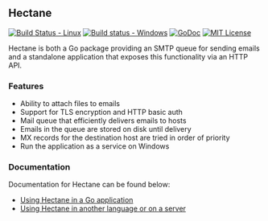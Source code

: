 ## Hectane

[![Build Status - Linux](https://travis-ci.org/hectane/hectane.svg)](https://travis-ci.org/hectane/hectane)
[![Build status - Windows](https://ci.appveyor.com/api/projects/status/h3r46k12llvw18u6?svg=true)](https://ci.appveyor.com/project/nathan-osman/hectane)
[![GoDoc](https://godoc.org/github.com/hectane/hectane?status.svg)](https://godoc.org/github.com/hectane/hectane)
[![MIT License](http://img.shields.io/badge/license-MIT-9370d8.svg?style=flat)](http://opensource.org/licenses/MIT)

Hectane is both a Go package providing an SMTP queue for sending emails and a standalone application that exposes this functionality via an HTTP API.

### Features

- Ability to attach files to emails
- Support for TLS encryption and HTTP basic auth
- Mail queue that efficiently delivers emails to hosts
- Emails in the queue are stored on disk until delivery
- MX records for the destination host are tried in order of priority
- Run the application as a service on Windows

### Documentation

Documentation for Hectane can be found below:

- [Using Hectane in a Go application](https://github.com/hectane/hectane/wiki/Hectane%20Package)
- [Using Hectane in another language or on a server](https://github.com/hectane/hectane/wiki/Hectane%20Daemon)
